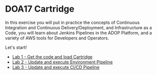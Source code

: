# DOA17 Cartridge

In this exercise you will put in practice the concepts of Continuous Integration and Continuous Delivery/Deployment, and Infrastructure as a Code, you will learn about Jenkins Pipelines in the ADOP Platform, and a variety of AWS tools for Developers and Operators.

Let's start!

- [Lab 1 - Get the code and load Cartridge](https://github.com/chuymarin/doa17-cartridge/blob/master/LAB_1.md)
- [Lab 2 - Update and execute Environment Pipeline](https://github.com/chuymarin/doa17-cartridge/blob/master/LAB_2.md)
- [Lab 3 - Update and execute CI/CD Pipeline](https://github.com/chuymarin/doa17-cartridge/blob/master/LAB_3.md)
